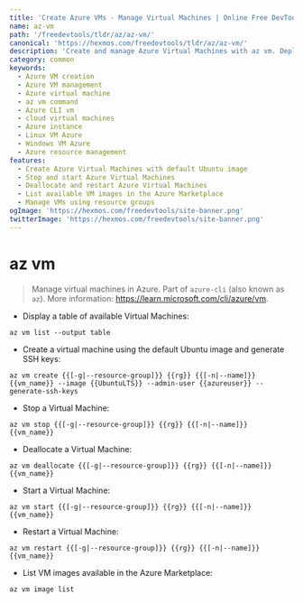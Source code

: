 ```yaml
---
title: 'Create Azure VMs - Manage Virtual Machines | Online Free DevTools by Hexmos'
name: az-vm
path: '/freedevtools/tldr/az/az-vm/'
canonical: 'https://hexmos.com/freedevtools/tldr/az/az-vm/'
description: 'Create and manage Azure Virtual Machines with az vm. Deploy, start, stop, and deallocate VMs using command line. Free online tool, no registration required.'
category: common
keywords:
  - Azure VM creation
  - Azure VM management
  - Azure virtual machine
  - az vm command
  - Azure CLI vm
  - cloud virtual machines
  - Azure instance
  - Linux VM Azure
  - Windows VM Azure
  - Azure resource management
features:
  - Create Azure Virtual Machines with default Ubuntu image
  - Stop and start Azure Virtual Machines
  - Deallocate and restart Azure Virtual Machines
  - List available VM images in the Azure Marketplace
  - Manage VMs using resource groups
ogImage: 'https://hexmos.com/freedevtools/site-banner.png'
twitterImage: 'https://hexmos.com/freedevtools/site-banner.png'
---
```


# az vm

> Manage virtual machines in Azure.
> Part of `azure-cli` (also known as `az`).
> More information: <https://learn.microsoft.com/cli/azure/vm>.

- Display a table of available Virtual Machines:

`az vm list --output table`

- Create a virtual machine using the default Ubuntu image and generate SSH keys:

`az vm create {{[-g|--resource-group]}} {{rg}} {{[-n|--name]}} {{vm_name}} --image {{UbuntuLTS}} --admin-user {{azureuser}} --generate-ssh-keys`

- Stop a Virtual Machine:

`az vm stop {{[-g|--resource-group]}} {{rg}} {{[-n|--name]}} {{vm_name}}`

- Deallocate a Virtual Machine:

`az vm deallocate {{[-g|--resource-group]}} {{rg}} {{[-n|--name]}} {{vm_name}}`

- Start a Virtual Machine:

`az vm start {{[-g|--resource-group]}} {{rg}} {{[-n|--name]}} {{vm_name}}`

- Restart a Virtual Machine:

`az vm restart {{[-g|--resource-group]}} {{rg}} {{[-n|--name]}} {{vm_name}}`

- List VM images available in the Azure Marketplace:

`az vm image list`
